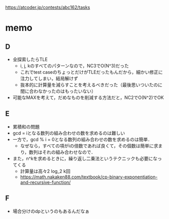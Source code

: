 https://atcoder.jp/contests/abc162/tasks

# memo

## D
- 全探索したらTLE
   - i, j, kのすべてのパターンなので，NC3でO(N^3)だった
   - これでtest caseのちょっとだけがTLEだったもんだから，細かい修正に注力してしまい，結局解けず
   - 抜本的に計算量を減らすことを考えるべきだった（最後思いついたのに間に合わなかったのはもったいない）
- 可能なMAXを考えて，だめなものを削減する方法だと，NC2でO(N^2)でOK

## E
- 累積和の問題
- gcd = iとなる数列の組み合わせの数を求めるのは難しい
- 一方で，gcd % i = 0となる数列の組み合わせの数を求めるのは簡単．
   - なぜなら，すべての項がiの倍数であれば良くて，その個数は簡単に求まり，数列はそれの組み合わせなので．
- また，n^kを求めるときに，繰り返し二乗法というテクニックも必要になってくる
   - 計算量は高々2 log_2 k回
   - https://math.nakaken88.com/textbook/cp-binary-exponentiation-and-recursive-function/

## F
- 場合分けのdpというのもあるんだなぁ
